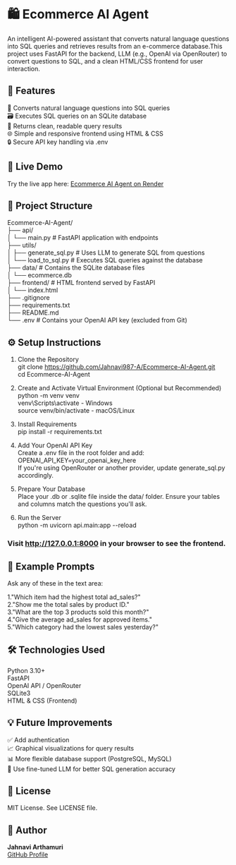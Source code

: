 # 🛍️ Ecommerce AI Agent

An intelligent AI-powered assistant that converts natural language questions into SQL queries and retrieves results from an e-commerce database.This project uses FastAPI for the backend, LLM (e.g., OpenAI via OpenRouter) to convert questions to SQL, and a clean HTML/CSS frontend for user interaction.

## 📌 Features

🧠 Converts natural language questions into SQL queries <br>
🗃️ Executes SQL queries on an SQLite database <br>
💬 Returns clean, readable query results <br>
🌐 Simple and responsive frontend using HTML & CSS <br>
🔒 Secure API key handling via .env <br>

## 🚀 Live Demo

Try the live app here: [Ecommerce AI Agent on Render](https://ecommerce-ai-agent-1.onrender.com/)


## 📁 Project Structure<br>
Ecommerce-AI-Agent/<br>
├── api/<br>
│ └── main.py # FastAPI application with endpoints<br>
├── utils/<br>
│ ├── generate_sql.py # Uses LLM to generate SQL from questions<br>
│ └── load_to_sql.py # Executes SQL queries against the database<br>
├── data/ # Contains the SQLite database files<br>
│ └── ecommerce.db<br>
├── frontend/ # HTML frontend served by FastAPI<br>
│ └── index.html<br>
├── .gitignore<br>
├── requirements.txt<br>
├── README.md<br>
└── .env # Contains your OpenAI API key (excluded from Git)<br>

## ⚙️ Setup Instructions

1. Clone the Repository<br>
   git clone https://github.com/Jahnavi987-A/Ecommerce-AI-Agent.git<br>
   cd Ecommerce-AI-Agent<br>
   
2. Create and Activate Virtual Environment (Optional but Recommended)<br>
   python -m venv venv<br>
   venv\Scripts\activate  - Windows<br>
   source venv/bin/activate  - macOS/Linux<br>
3. Install Requirements<br>
   pip install -r requirements.txt<br>
4. Add Your OpenAI API Key<br>
   Create a .env file in the root folder and add:<br>
   OPENAI_API_KEY=your_openai_key_here<br>
   If you're using OpenRouter or another provider, update generate_sql.py accordingly.<br>
5. Prepare Your Database<br>
   Place your .db or .sqlite file inside the data/ folder. Ensure your tables and columns match the questions you'll ask.<br>
6. Run the Server<br>
   python -m uvicorn api.main:app --reload<br>
   
### **Visit http://127.0.0.1:8000 in your browser to see the frontend.**<br>


## 🧪 Example Prompts
Ask any of these in the text area:

1."Which item had the highest total ad_sales?"<br>
2."Show me the total sales by product ID."<br>
3."What are the top 3 products sold this month?"<br>
4."Give the average ad_sales for approved items."<br>
5."Which category had the lowest sales yesterday?"<br>

## 🛠️ Technologies Used

  Python 3.10+<br>
  FastAPI<br>
  OpenAI API / OpenRouter<br>
  SQLite3<br>
  HTML & CSS (Frontend)<br>

## 💡 Future Improvements

  ✅ Add authentication <br>
  📈 Graphical visualizations for query results <br>
  📊 More flexible database support (PostgreSQL, MySQL) <br>
  🤖 Use fine-tuned LLM for better SQL generation accuracy <br>


## 🔗 License

  MIT License. See LICENSE file.



## 👤 Author

**Jahnavi Arthamuri**  
[GitHub Profile](https://github.com/Jahnavi987-A)



   

